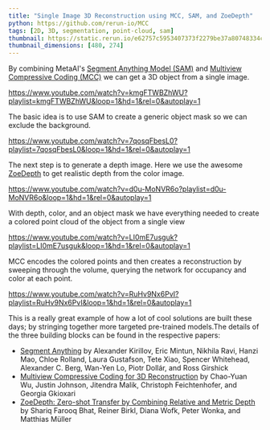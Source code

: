 ```yaml
---
title: "Single Image 3D Reconstruction using MCC, SAM, and ZoeDepth"
python: https://github.com/rerun-io/MCC
tags: [2D, 3D, segmentation, point-cloud, sam]
thumbnail: https://static.rerun.io/e62757c5953407373f2279be37a80748334cb6d7_mcc_480w.png
thumbnail_dimensions: [480, 274]
---
```


By combining MetaAI's [Segment Anything Model (SAM)](https://github.com/facebookresearch/segment-anything) and [Multiview Compressive Coding (MCC)](https://github.com/facebookresearch/MCC) we can get a 3D object from a single image.

https://www.youtube.com/watch?v=kmgFTWBZhWU?playlist=kmgFTWBZhWU&loop=1&hd=1&rel=0&autoplay=1

The basic idea is to use SAM to create a generic object mask so we can exclude the background.

https://www.youtube.com/watch?v=7qosqFbesL0?playlist=7qosqFbesL0&loop=1&hd=1&rel=0&autoplay=1

The next step is to generate a depth image. Here we use the awesome [ZoeDepth](https://github.com/isl-org/ZoeDepth) to get realistic depth from the color image.

https://www.youtube.com/watch?v=d0u-MoNVR6o?playlist=d0u-MoNVR6o&loop=1&hd=1&rel=0&autoplay=1

With depth, color, and an object mask we have everything needed to create a colored point cloud of the object from a single view

https://www.youtube.com/watch?v=LI0mE7usguk?playlist=LI0mE7usguk&loop=1&hd=1&rel=0&autoplay=1

MCC encodes the colored points and then creates a reconstruction by sweeping through the volume, querying the network for occupancy and color at each point.

https://www.youtube.com/watch?v=RuHv9Nx6PvI?playlist=RuHv9Nx6PvI&loop=1&hd=1&rel=0&autoplay=1

This is a really great example of how a lot of cool solutions are built these days; by stringing together more targeted pre-trained models.The details of the three building blocks can be found in the respective papers:
- [Segment Anything](https://arxiv.org/abs/2304.02643) by Alexander Kirillov, Eric Mintun, Nikhila Ravi, Hanzi Mao, Chloe Rolland, Laura Gustafson, Tete Xiao, Spencer Whitehead, Alexander C. Berg, Wan-Yen Lo, Piotr Dollár, and Ross Girshick
- [Multiview Compressive Coding for 3D Reconstruction](https://arxiv.org/abs/2301.08247) by Chao-Yuan Wu, Justin Johnson, Jitendra Malik, Christoph Feichtenhofer, and Georgia Gkioxari
- [ZoeDepth: Zero-shot Transfer by Combining Relative and Metric Depth](https://arxiv.org/abs/2302.12288) by Shariq Farooq Bhat, Reiner Birkl, Diana Wofk, Peter Wonka, and Matthias Müller
